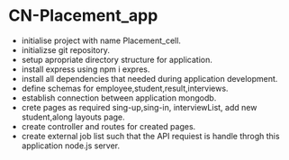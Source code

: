 # CN-Placement_app
- initialise project with name Placement_cell.
- initializse git repository.
- setup apropriate directory structure for application.
- install express using npm i expres.
- install all dependencies that needed during application development.
- define schemas for employee,student,result,interviews.
- establish connection between application mongodb.
- crete pages as required sing-up,sing-in, interviewList, add new student,along layouts page.
- create controller and routes for created pages.
- create external job list such that the API requiest is handle throgh this application node.js server.
